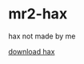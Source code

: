 # mr2-hax

hax not made by me

[download hax](https://github.com/wavy0/mr2-hax/raw/main/hax.user.js)
